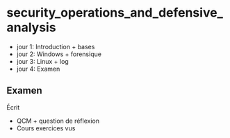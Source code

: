 # security_operations_and_defensive_analysis

- jour 1: Introduction + bases
- jour 2: Windows + forensique
- jour 3: Linux + log
- jour 4: Examen

## Examen

Écrit 
- QCM + question de réflexion
- Cours exercices vus

